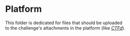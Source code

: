 # Platform
This folder is dedicated for files that should be uploaded  
to the challenge's attachments in the platform (like [*CTFd*](https://ctfd.io/)).